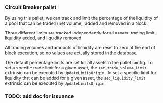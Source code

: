 ### Circuit Breaker pallet

By using this pallet, we can track and limit the percentage of the liquidity of a pool that can be traded (net volume),
added and removed in a block.

Three different limits are tracked independently for all assets: trading limit, liquidity added, and liquidity removed.

All trading volumes and amounts of liquidity are reset to zero at the end of block execution, so no values are actually
stored in the database.

The default percentage limits are set for all assets in the pallet config.
To set a specific trade limit for a given asset, the `set_trade_volume_limit` extrinsic can be executed by
`UpdateLimitsOrigin`.
To set a specific limit for liquidity that can be added for a given asset, the `set_liquidity_limit` extrinsic can be
executed by `UpdateLimitsOrigin`.

### TODO: add doc for issuance